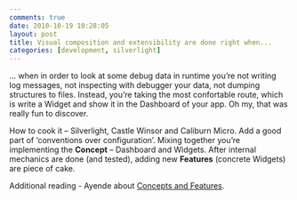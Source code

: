 ```yaml
---
comments: true
date: 2010-10-19 10:28:05
layout: post
title: Visual composition and extensibility are done right when...
categories: [development, silverlight]
---
```


... when in order to look at some debug data in runtime you’re not writing log messages, not inspecting with debugger your data, not dumping structures to files. Instead, you’re taking the most confortable route, which is write a Widget and show it in the Dashboard of your app. Oh my, that was really fun to discover. 

How to cook it – Silverlight, Castle Winsor and Caliburn Micro. Add a good part of ‘conventions over configuration’. Mixing together you’re implementing the **Concept** – Dashboard and Widgets. After internal mechanics are done (and tested), adding new **Features** (concrete Widgets) are piece of cake.

Additional reading - Ayende about [Concepts and Features](http://ayende.com/Blog/archive/2009/03/06/application-structure-concepts-amp-features.aspx).
